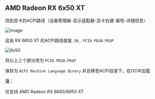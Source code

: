 ## AMD Radeon RX 6x50 XT

找到显卡的ACPI路径（设备管理器-显示适配器-显卡右键-属性-详细信息）<br>

![image](https://user-images.githubusercontent.com/74492520/212872382-6930a9a8-b462-4f83-8e07-4e309edd3ac9.png)<br>

这张 RX 6650 XT 的ACPI路径就是`_SB_.PCI0.PEG0.PEGP`<br>

![6x50](https://user-images.githubusercontent.com/74492520/212874976-f3f4945a-b35b-47d2-b708-75eaa251f9b6.jpg)

将以上三个部分改为 `PCI0.PEG0.PEGP`<br>

保存为 `ACPI Machine Language Binary` 并且移至ACPI目录下，在OC中加载

**注：**

仅支持 AMD Radeon RX 6650/6950 XT
